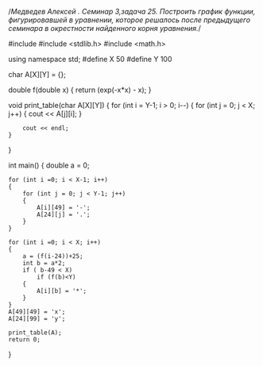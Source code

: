 /*Медведев Алексей .
Семинар 3,задача 25.
Построить график функции, фигурировавшей в уравнении, которое решалось после 
предыдущего семинара в окрестности найденного корня уравнения.*/

#include <iostream>
#include <stdlib.h>
#include <math.h>

using namespace std;
#define X 50
#define Y 100

char A[X][Y] = {};


double f(double x)
{
	return (exp(-x*x) - x);
}

void print_table(char A[X][Y])
{
	for (int i = Y-1; i > 0; i--)
	{
		for (int j = 0; j < X; j++)
		{
			cout << A[j][i];
		}

		cout << endl;
	}
}

int main()
{
	double a = 0;

	for (int i =0; i < X-1; i++)
	{
		for (int j = 0; j < Y-1; j++)
		{
			A[i][49] = '-';
			A[24][j] = '.';
		}
	}

	for (int i =0; i < X; i++)
	{
		a = (f(i-24))+25;
		int b = a*2;
		if ( b-49 < X)
			if (f(b)<Y)
		{
			A[i][b] = '*';
		}
	}
	A[49][49] = 'x';
	A[24][99] = 'y';

	print_table(A);
	return 0;
}
